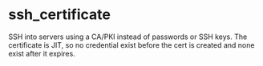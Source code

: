 # ssh_certificate
SSH into servers using a CA/PKI instead of passwords or SSH keys. The certificate is JIT, so no credential exist before the cert is created and none exist after it expires.
